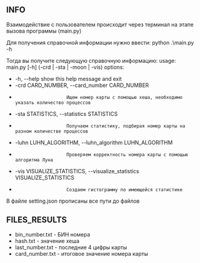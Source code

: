 ## INFO
Взаимодействие с пользователем происходит через терминал на этапе вызова программы (main.py)

Для получения справочной информации нужно ввести: python .\main.py -h

Тогда вы получите следующую справочную информацию: usage: main.py [-h] (-crd | -sta | -moon | -vis) options:
*  -h, --help            show this help message and exit
*  -crd CARD_NUMBER, --card_number CARD_NUMBER
*                        Ищем номер карты с помощью хеша, необходимо указать количество процессов
*  -sta STATISTICS, --statistics STATISTICS
*                        Получаем статистику, подбирая номер карты на разном количестве процессов
*  -luhn LUHN_ALGORITHM, --luhn_algorithm LUHN_ALGORITHM
*                        Проверяем корректность номера карты с помощью алгоритма Луна
*  -vis VISUALIZE_STATISTICS, --visualize_statistics VISUALIZE_STATISTICS
*                        Создаем гистограмму по имеющейся статистике

В файле setting.json прописаны все пути до файлов

## FILES_RESULTS
* bin_number.txt - БИН номера 
* hash.txt -  значение хеша
* last_number.txt - последние 4 цифры карты
* card_number.txt - итоговое значение номера карты


